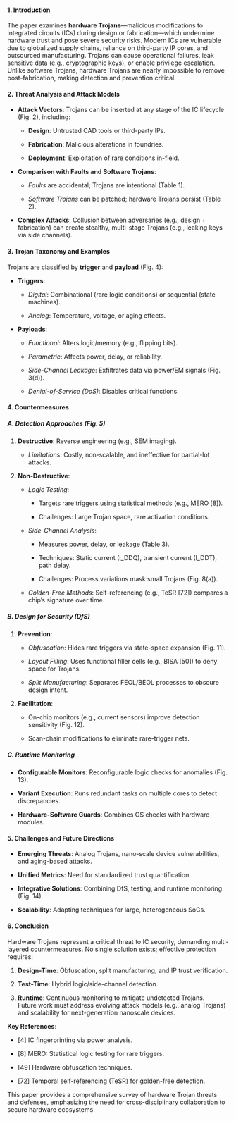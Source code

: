 #### **1. Introduction**

The paper examines **hardware Trojans**—malicious modifications to integrated circuits (ICs) during design or fabrication—which undermine hardware trust and pose severe security risks. Modern ICs are vulnerable due to globalized supply chains, reliance on third-party IP cores, and outsourced manufacturing. Trojans can cause operational failures, leak sensitive data (e.g., cryptographic keys), or enable privilege escalation. Unlike software Trojans, hardware Trojans are nearly impossible to remove post-fabrication, making detection and prevention critical.

#### **2. Threat Analysis and Attack Models**

- **Attack Vectors**: Trojans can be inserted at any stage of the IC lifecycle (Fig. 2), including:
    
    - **Design**: Untrusted CAD tools or third-party IPs.
        
    - **Fabrication**: Malicious alterations in foundries.
        
    - **Deployment**: Exploitation of rare conditions in-field.
        
- **Comparison with Faults and Software Trojans**:
    
    - _Faults_ are accidental; Trojans are intentional (Table 1).
        
    - _Software Trojans_ can be patched; hardware Trojans persist (Table 2).
        
- **Complex Attacks**: Collusion between adversaries (e.g., design + fabrication) can create stealthy, multi-stage Trojans (e.g., leaking keys via side channels).
    

#### **3. Trojan Taxonomy and Examples**

Trojans are classified by **trigger** and **payload** (Fig. 4):

- **Triggers**:
    
    - _Digital_: Combinational (rare logic conditions) or sequential (state machines).
        
    - _Analog_: Temperature, voltage, or aging effects.
        
- **Payloads**:
    
    - _Functional_: Alters logic/memory (e.g., flipping bits).
        
    - _Parametric_: Affects power, delay, or reliability.
        
    - _Side-Channel Leakage_: Exfiltrates data via power/EM signals (Fig. 3(d)).
        
    - _Denial-of-Service (DoS)_: Disables critical functions.
        

#### **4. Countermeasures**

##### **A. Detection Approaches** (Fig. 5)

1. **Destructive**: Reverse engineering (e.g., SEM imaging).
    
    - _Limitations_: Costly, non-scalable, and ineffective for partial-lot attacks.
        
2. **Non-Destructive**:
    
    - _Logic Testing_:
        
        - Targets rare triggers using statistical methods (e.g., MERO [8]).
            
        - Challenges: Large Trojan space, rare activation conditions.
            
    - _Side-Channel Analysis_:
        
        - Measures power, delay, or leakage (Table 3).
            
        - Techniques: Static current (I_DDQ), transient current (I_DDT), path delay.
            
        - Challenges: Process variations mask small Trojans (Fig. 8(a)).
            
    - _Golden-Free Methods_: Self-referencing (e.g., TeSR [72]) compares a chip’s signature over time.
        

##### **B. Design for Security (DfS)**

1. **Prevention**:
    
    - _Obfuscation_: Hides rare triggers via state-space expansion (Fig. 11).
        
    - _Layout Filling_: Uses functional filler cells (e.g., BISA [50]) to deny space for Trojans.
        
    - _Split Manufacturing_: Separates FEOL/BEOL processes to obscure design intent.
        
2. **Facilitation**:
    
    - On-chip monitors (e.g., current sensors) improve detection sensitivity (Fig. 12).
        
    - Scan-chain modifications to eliminate rare-trigger nets.
        

##### **C. Runtime Monitoring**

- **Configurable Monitors**: Reconfigurable logic checks for anomalies (Fig. 13).
    
- **Variant Execution**: Runs redundant tasks on multiple cores to detect discrepancies.
    
- **Hardware-Software Guards**: Combines OS checks with hardware modules.
    

#### **5. Challenges and Future Directions**

- **Emerging Threats**: Analog Trojans, nano-scale device vulnerabilities, and aging-based attacks.
    
- **Unified Metrics**: Need for standardized trust quantification.
    
- **Integrative Solutions**: Combining DfS, testing, and runtime monitoring (Fig. 14).
    
- **Scalability**: Adapting techniques for large, heterogeneous SoCs.
    

#### **6. Conclusion**

Hardware Trojans represent a critical threat to IC security, demanding multi-layered countermeasures. No single solution exists; effective protection requires:

1. **Design-Time**: Obfuscation, split manufacturing, and IP trust verification.
    
2. **Test-Time**: Hybrid logic/side-channel detection.
    
3. **Runtime**: Continuous monitoring to mitigate undetected Trojans.  
    Future work must address evolving attack models (e.g., analog Trojans) and scalability for next-generation nanoscale devices.
    

**Key References**:

- [4] IC fingerprinting via power analysis.
    
- [8] MERO: Statistical logic testing for rare triggers.
    
- [49] Hardware obfuscation techniques.
    
- [72] Temporal self-referencing (TeSR) for golden-free detection.
    

This paper provides a comprehensive survey of hardware Trojan threats and defenses, emphasizing the need for cross-disciplinary collaboration to secure hardware ecosystems.